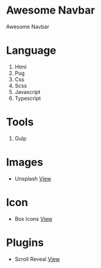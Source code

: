 #  Awesome Navbar
Awesome Navbar

# Language
1. Html
2. Pug
3. Css
4. Scss
5. Javascript
6. Typescript 

# Tools
1. Gulp

# Images
* Unsplash
[View](https://raw.githubusercontent.com/LearnCodingEasy/Navbar-1/main/images/Navbar-1920.jpg)

# Icon
* Box Icons
[View](https://boxicons.com/)

# Plugins
* Scroll Reveal
[View](https://scrollrevealjs.org/guide/hello-world.html)

